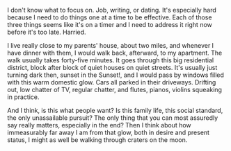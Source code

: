 I don't know what to focus on. Job, writing, or dating. It's especially hard because I need to do things one at a time to be effective. Each of those three things seems like it's on a timer and I need to address it right now before it's too late. Harried.

I live really close to my parents' house, about two miles, and whenever I have dinner with them, I would walk back, afterward, to my apartment. The walk usually takes forty-five minutes. It goes through this big residential district, block after block of quiet houses on quiet streets. It's usually just turning dark then, sunset in the Sunset!, and I would pass by windows filled with this warm domestic glow. Cars all parked in their driveways. Drifting out, low chatter of TV, regular chatter, and flutes, pianos, violins squeaking in practice.

And I think, is this what people want? Is this family life, this social standard, the only unassailable pursuit? The only thing that you can most assuredly say really matters, especially in the end? Then I think about how immeasurably far away I am from that glow, both in desire and present status, I might as well be walking through craters on the moon.
